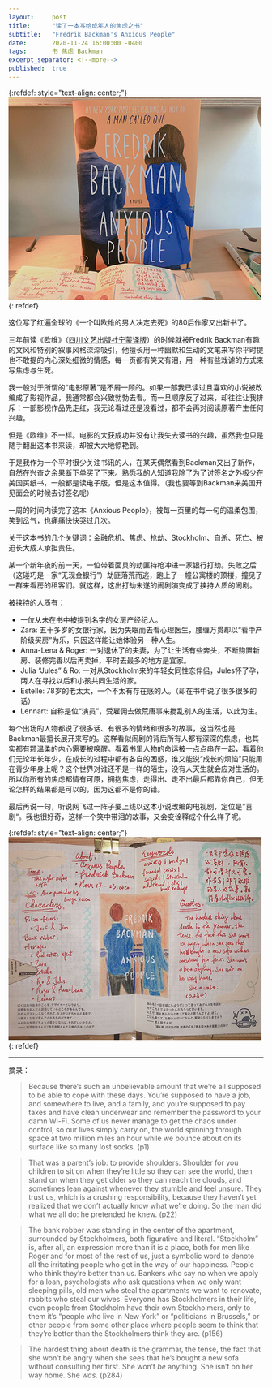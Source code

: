 ```yaml
---
layout:     post
title:      "读了一本写给成年人的焦虑之书"
subtitle:   "Fredrik Backman's Anxious People"
date:       2020-11-24 16:00:00 -0400
tags:       书 焦虑 Backman
excerpt_separator: <!--more-->
published:  true
---
```

{:refdef: style="text-align: center;"}
![书皮](/assets/images/2020-11-24-01.jpg)
{: refdef}

这位写了红遍全球的《一个叫欧维的男人决定去死》的80后作家又出新书了。

三年前读《欧维》（[四川文艺出版社宁蒙译版](https://book.douban.com/subject/26672693/)）的时候就被Fredrik Backman有趣的文风和特别的叙事风格深深吸引，他擅长用一种幽默和生动的文笔来写你平时提也不敢提的内心深处细微的情感，每一页都有笑又有泪，用一种有些戏谑的方式来写焦虑与生死。

我一般对于所谓的“电影原著”是不屑一顾的。如果一部我已读过且喜欢的小说被改编成了影视作品，我通常都会兴致勃勃去看。而一旦顺序反了过来，却往往让我排斥：一部影视作品先走红，我无论看过还是没看过，都不会再对阅读原著产生任何兴趣。

但是《欧维》不一样。电影的大获成功并没有让我失去读书的兴趣，虽然我也只是随手翻出这本书来读，却被大大地惊艳到。

<!--more-->

于是我作为一个平时很少关注书讯的人，在某天偶然看到Backman又出了新作，自然在兴奋之余果断下单买了下来。熟悉我的人知道我除了为了讨签名之外极少在美国买纸书，一般都是读电子版，但是这本值得。（我也要等到Backman来美国开见面会的时候去讨签名呢）

一周的时间内读完了这本《Anxious People》，被每一页里的每一句的温柔包围，笑到岔气，也痛痛快快哭过几次。

关于这本书的几个关键词：金融危机、焦虑、抢劫、Stockholm、自杀、死亡、被迫长大成人承担责任。

某一个新年夜的前一天，一位带着面具的劫匪持枪冲进一家银行打劫。失败之后（这碰巧是一家“无现金银行”）劫匪落荒而逃，跑上了一幢公寓楼的顶楼，撞见了一群来看房的租客们。就这样，这出打劫未遂的闹剧演变成了挟持人质的闹剧。

被挟持的人质有：
- 一位从未在书中被提到名字的女房产经纪人。
- Zara: 五十多岁的女银行家，因为失眠而去看心理医生，腰缠万贯却以“看中产阶级买房”为乐，只因这样能让她体验另一种人生。
- Anna-Lena & Roger: 一对退休了的夫妻，为了让生活有些奔头，不断购置新房、装修完善以后再卖掉，平时去最多的地方是宜家。
- Julia “Jules” & Ro: 一对从Stockholm来的年轻女同性恋伴侣，Jules怀了孕，两人在寻找以后和小孩共同生活的家。
- Estelle: 78岁的老太太，一个不太有存在感的人。（却在书中说了很多很多的话）
- Lennart: 自称是位“演员”，受雇佣去做荒唐事来搅乱别人的生活，以此为生。

每个出场的人物都说了很多话、有很多的情绪和很多的故事，这当然也是Backman最擅长展开来写的。这样看似闹剧的背后所有人都有深深的焦虑，也其实都有颗温柔的内心需要被唤醒。看着书里人物的命运被一点点串在一起，看着他们无论年长年少，在成长的过程中都有各自的困惑，谁又能说“成长的烦恼”只能用在青少年身上呢？这个世界对谁还不是一样的陌生，没有人天生就会应对生活的。所以你所有的焦虑都情有可原，拥抱焦虑，走得出、走不出最后都靠你自己，但无论怎样的结果都是可以的，因为这都不是你的错。

最后再说一句，听说网飞过一阵子要上线以这本小说改编的电视剧，定位是”喜剧“。我也很好奇，这样一个笑中带泪的故事，又会变诠释成个什么样子呢。

{:refdef: style="text-align: center;"}
![我的读书手账](/assets/images/2020-11-24-02.jpg)
{: refdef}

---
摘录：

> Because there’s such an unbelievable amount that we’re all supposed to be able to cope with these days. You’re supposed to have a job, and somewhere to live, and a family, and you’re supposed to pay taxes and have clean underwear and remember the password to your damn Wi-Fi. Some of us never manage to get the chaos under control, so our lives simply carry on, the world spinning through space at two million miles an hour while we bounce about on its surface like so many lost socks. (p1)

> That was a parent’s job: to provide shoulders. Shoulder for you children to sit on when they’re little so they can see the world, then stand on when they get older so they can reach the clouds, and sometimes lean against whenever they stumble and feel unsure. They trust us, which is a crushing responsibility, because they haven’t yet realized that we don’t actually know what we’re doing. So the man did what we all do: he pretended he knew. (p22)

> The bank robber was standing in the center of the apartment, surrounded by Stockholmers, both figurative and literal. “Stockholm” is, after all, an expression more than it is a place, both for men like Roger and for most of the rest of us, just a symbolic word to denote all the irritating people who get in the way of our happiness. People who think they’re better than us. Bankers who say no when we apply for a loan, psychologists who ask questions when we only want sleeping pills, old men who steal the apartments we want to renovate, rabbits who steal our wives. Everyone has Stockholmers in their life, even people from Stockholm have their own Stockholmers, only to them it’s “people who live in New York” or “politicians in Brussels,” or other people from some other place where people seem to think that they’re better than the Stockholmers think they are. (p156)

> The hardest thing about death is the grammar, the tense, the fact that she won’t be angry when she sees that he’s bought a new sofa without consulting her first. She won’t *be* anything. She isn’t on her way home. She *was*. (p284)